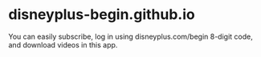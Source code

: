 # disneyplus-begin.github.io
You can easily subscribe, log in using disneyplus.com/begin 8-digit code, and download videos in this app.
